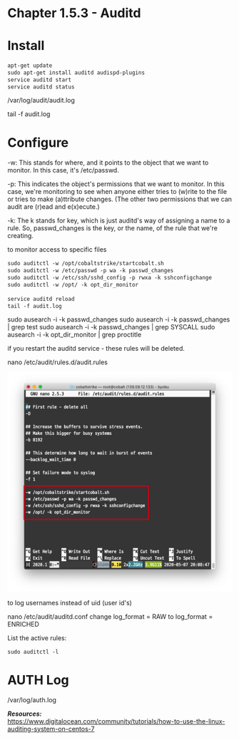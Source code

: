 #   Chapter 1.5.3 - Auditd

Install
====

```code
apt-get update  
sudo apt-get install auditd audispd-plugins  
service auditd start  
service auditd status  
```

/var/log/audit/audit.log  

tail -f audit.log

Configure
====

-w: This stands for where, and it points to the object that we want to monitor. In this case, it's /etc/passwd.  

-p: This indicates the object's permissions that we want to monitor. In this case, we're monitoring to see when anyone either tries to (w)rite to the file or tries to make (a)ttribute changes. (The other two permissions that we can audit are (r)ead and e(x)ecute.)  

-k: The k stands for key, which is just auditd's way of assigning a name to a rule. So, passwd_changes is the key, or the name, of the rule that we're creating.  

to monitor access to specific files  

```code
sudo auditctl -w /opt/cobaltstrike/startcobalt.sh
sudo auditctl -w /etc/passwd -p wa -k passwd_changes
sudo auditctl -w /etc/ssh/sshd_config -p rwxa -k sshconfigchange
sudo auditctl -w /opt/ -k opt_dir_monitor

service auditd reload
tail -f audit.log 
```

sudo ausearch -i -k passwd_changes
sudo ausearch -i -k passwd_changes | grep test
sudo ausearch -i -k passwd_changes | grep SYSCALL
sudo ausearch -i -k opt_dir_monitor | grep proctitle

if you restart the auditd service - these rules will be deleted.  

nano /etc/audit/rules.d/audit.rules

![Screenshot command](./assets/01-auditd-rules.jpg)



to log usernames instead of uid (user id's)

nano /etc/audit/auditd.conf
change log_format = RAW to log_format = ENRICHED

List the active rules:  

```code
sudo auditctl -l
```

AUTH Log
====

/var/log/auth.log



***Resources:***  
https://www.digitalocean.com/community/tutorials/how-to-use-the-linux-auditing-system-on-centos-7